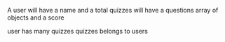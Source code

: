 A user will have a name and a total
quizzes will have a questions array of objects and a score

user has many quizzes
quizzes belongs to users